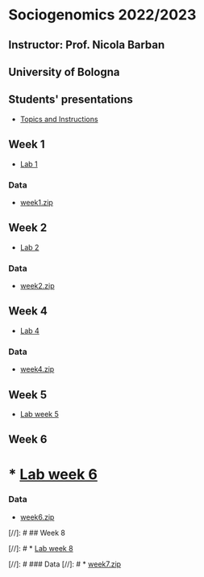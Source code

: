 # Sociogenomics 2022/2023
## Instructor: Prof. Nicola Barban
## University of Bologna


## Students' presentations
* [Topics and Instructions](presentations.md)

## Week 1

* [Lab 1](week1/lab1.md)

### Data
* [week1.zip](https://www.dropbox.com/s/mato9e1ovrom4ov/week1.zip?dl=0)

## Week 2

* [Lab 2](week2/lab2.md)

### Data
* [week2.zip](https://www.dropbox.com/s/apaal9fjpa01inc/week2.zip?dl=0)



## Week 4

* [Lab 4](week4/lab4.md)
### Data
* [week4.zip](https://www.dropbox.com/s/z42fy0pp5zkmwi2/lab3.zip?dl=0)

## Week 5

 * [Lab week 5](week5/lab_week5.md)




## Week 6

# * [Lab week 6](week6/lab_week6.md)

### Data
* [week6.zip](https://www.dropbox.com/s/kwciw2cb19gkrzy/week6.zip?dl=0)



[//]: # ## Week 8

[//]: # * [Lab week 8](week8/lab_week8.md)

[//]: # ### Data
[//]: # * [week7.zip](https://www.dropbox.com/s/ieer9l0tzsj6f9z/data_week7.zip?dl=0)